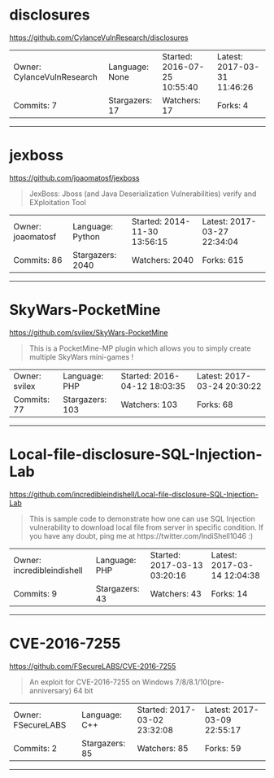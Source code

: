 # disclosures

https://github.com/CylanceVulnResearch/disclosures
<blockquote>
<no description>
</blockquote>

<table>
<tr><td>Owner: CylanceVulnResearch</td>
    <td>Language: None</td>
    <td>Started: 2016-07-25 10:55:40</td>
    <td>Latest: 2017-03-31 11:46:26</td></tr>
<tr><td>Commits: 7</td>
    <td>Stargazers: 17</td>
    <td>Watchers: 17</td>
    <td>Forks: 4</td></tr>
</table>

---

# jexboss

https://github.com/joaomatosf/jexboss
<blockquote>
JexBoss: Jboss (and Java Deserialization Vulnerabilities) verify and EXploitation Tool
</blockquote>

<table>
<tr><td>Owner: joaomatosf</td>
    <td>Language: Python</td>
    <td>Started: 2014-11-30 13:56:15</td>
    <td>Latest: 2017-03-27 22:34:04</td></tr>
<tr><td>Commits: 86</td>
    <td>Stargazers: 2040</td>
    <td>Watchers: 2040</td>
    <td>Forks: 615</td></tr>
</table>

---

# SkyWars-PocketMine

https://github.com/svilex/SkyWars-PocketMine
<blockquote>
This is a PocketMine-MP plugin which allows you to simply create multiple SkyWars mini-games !
</blockquote>

<table>
<tr><td>Owner: svilex</td>
    <td>Language: PHP</td>
    <td>Started: 2016-04-12 18:03:35</td>
    <td>Latest: 2017-03-24 20:30:22</td></tr>
<tr><td>Commits: 77</td>
    <td>Stargazers: 103</td>
    <td>Watchers: 103</td>
    <td>Forks: 68</td></tr>
</table>

---

# Local-file-disclosure-SQL-Injection-Lab

https://github.com/incredibleindishell/Local-file-disclosure-SQL-Injection-Lab
<blockquote>
This is sample code to demonstrate how one can use SQL Injection vulnerability to download local file from server in specific condition. If you have any doubt, ping me at https://twitter.com/IndiShell1046 :)
</blockquote>

<table>
<tr><td>Owner: incredibleindishell</td>
    <td>Language: PHP</td>
    <td>Started: 2017-03-13 03:20:16</td>
    <td>Latest: 2017-03-14 12:04:38</td></tr>
<tr><td>Commits: 9</td>
    <td>Stargazers: 43</td>
    <td>Watchers: 43</td>
    <td>Forks: 14</td></tr>
</table>

---

# CVE-2016-7255

https://github.com/FSecureLABS/CVE-2016-7255
<blockquote>
An exploit for CVE-2016-7255 on Windows 7/8/8.1/10(pre-anniversary) 64 bit
</blockquote>

<table>
<tr><td>Owner: FSecureLABS</td>
    <td>Language: C++</td>
    <td>Started: 2017-03-02 23:32:08</td>
    <td>Latest: 2017-03-09 22:55:17</td></tr>
<tr><td>Commits: 2</td>
    <td>Stargazers: 85</td>
    <td>Watchers: 85</td>
    <td>Forks: 59</td></tr>
</table>

---

